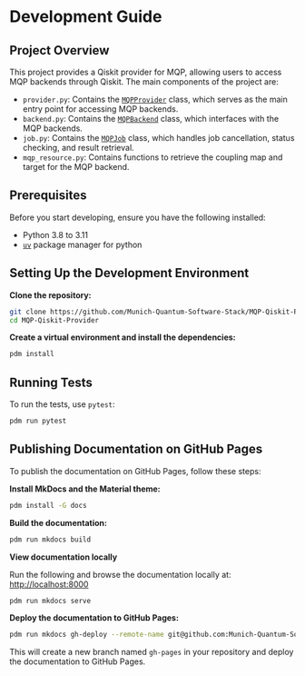# Development Guide

## Project Overview

This project provides a Qiskit provider for MQP, allowing users to access MQP backends through Qiskit. The main components of the project are:

- `provider.py`: Contains the [`MQPProvider`](../api/mqp_provider.md) class, which serves as the main entry point for accessing MQP backends.
- `backend.py`: Contains the [`MQPBackend`](../api/mqp_backend.md) class, which interfaces with the MQP backends.
- `job.py`: Contains the [`MQPJob`](../api/mqp_job.md) class, which handles job cancellation, status checking, and result retrieval.
- `mqp_resource.py`: Contains functions to retrieve the coupling map and target for the MQP backend.

## Prerequisites

Before you start developing, ensure you have the following installed:

- Python 3.8 to 3.11
- [`uv`](https://docs.astral.sh/uv/) package manager for python

## Setting Up the Development Environment

**Clone the repository:**

```sh
git clone https://github.com/Munich-Quantum-Software-Stack/MQP-Qiskit-Provider.git
cd MQP-Qiskit-Provider
```

**Create a virtual environment and install the dependencies:**

```sh
pdm install
```

## Running Tests

To run the tests, use `pytest`:

```sh
pdm run pytest
```

## Publishing Documentation on GitHub Pages

To publish the documentation on GitHub Pages, follow these steps:

**Install MkDocs and the Material theme:**

```sh
pdm install -G docs
```

**Build the documentation:**

```sh
pdm run mkdocs build
```

**View documentation locally**

Run the following and browse the documentation locally at: [http://localhost:8000](http://localhost:8000)

```sh
pdm run mkdocs serve
```

**Deploy the documentation to GitHub Pages:**

```sh
pdm run mkdocs gh-deploy --remote-name git@github.com:Munich-Quantum-Software-Stack/MQP-Qiskit-Provider-Documentation.git --remote-branch gh-pages
```

This will create a new branch named `gh-pages` in your repository and deploy the documentation to GitHub Pages.
